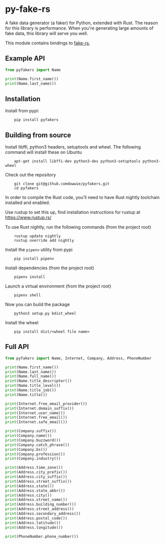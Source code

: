 # py-fake-rs 


A fake data generator (a faker) for Python, extended with Rust.  The reason for
this library is performance.  When you're generating large amounts of fake data,
this library will serve you well.

This module contains bindings to [fake-rs](https://github.com/cksac/fake-rs),


## Example API

```python
from pyfakers import Name

print(Name.first_name())
print(Name.last_name())
```


## Installation

Install from pypi:
```
    pip install pyfakers
```

## Building from source

Install libffi, python3 headers, setuptools and wheel. The following command will install these on Ubuntu

```
    apt-get install libffi-dev python3-dev python3-setuptools python3-wheel
```

Check out the repository

```    
    git clone git@github.comdowwie/pyfakers.git
    cd pyfakers
```

In order to compile the Rust code, you'll need to have Rust nightly toolchain installed and enabled.

Use rustup to set this up, find installation instructions for rustup at https://www.rustup.rs/

To use Rust nightly, run the following commands (from the project root)

```
    rustup update nightly
    rustup override add nightly
```	

Install the ``pipenv`` utility from pypi

```
	pip install pipenv
```	

Install dependencies (from the project root)

```
	pipenv install
```	

Launch a virtual environment (from the project root)

```
	pipenv shell
```

Now you can build the package

```
    python3 setup.py bdist_wheel
```

Install the wheel

```
	pip install dist/<wheel file name>
```

## Full API 

```python
from pyfakers import Name, Internet, Company, Address, PhoneNumber

print(Name.first_name())
print(Name.last_name())
print(Name.full_name())
print(Name.title_descriptor())
print(Name.title_level())
print(Name.title_job())
print(Name.title())

print(Internet.free_email_provider())
print(Internet.domain_suffix())
print(Internet.user_name())
print(Internet.free_email())
print(Internet.safe_email())

print(Company.suffix())
print(Company.name())
print(Company.buzzword())
print(Company.catch_phrase())
print(Company.bs())
print(Company.profession())
print(Company.industry())

print(Address.time_zone())
print(Address.city_prefix())
print(Address.city_suffix())
print(Address.street_suffix())
print(Address.state())
print(Address.state_abbr())
print(Address.city())
print(Address.street_name())
print(Address.building_number())
print(Address.street_address())
print(Address.secondary_address())
print(Address.postal_code())
print(Address.latitude())
print(Address.longitude())

print(PhoneNumber.phone_number())
```
